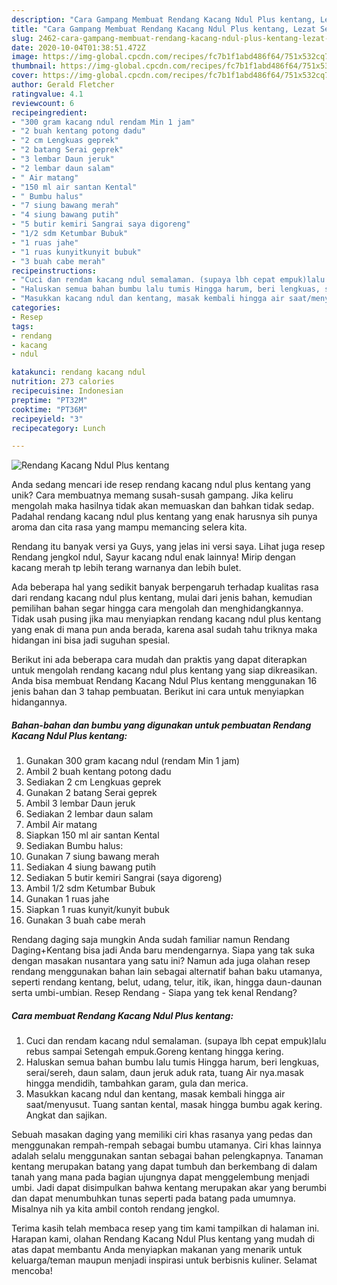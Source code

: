 ```yaml
---
description: "Cara Gampang Membuat Rendang Kacang Ndul Plus kentang, Lezat Sekali"
title: "Cara Gampang Membuat Rendang Kacang Ndul Plus kentang, Lezat Sekali"
slug: 2462-cara-gampang-membuat-rendang-kacang-ndul-plus-kentang-lezat-sekali
date: 2020-10-04T01:38:51.472Z
image: https://img-global.cpcdn.com/recipes/fc7b1f1abd486f64/751x532cq70/rendang-kacang-ndul-plus-kentang-foto-resep-utama.jpg
thumbnail: https://img-global.cpcdn.com/recipes/fc7b1f1abd486f64/751x532cq70/rendang-kacang-ndul-plus-kentang-foto-resep-utama.jpg
cover: https://img-global.cpcdn.com/recipes/fc7b1f1abd486f64/751x532cq70/rendang-kacang-ndul-plus-kentang-foto-resep-utama.jpg
author: Gerald Fletcher
ratingvalue: 4.1
reviewcount: 6
recipeingredient:
- "300 gram kacang ndul rendam Min 1 jam"
- "2 buah kentang potong dadu"
- "2 cm Lengkuas geprek"
- "2 batang Serai geprek"
- "3 lembar Daun jeruk"
- "2 lembar daun salam"
- " Air matang"
- "150 ml air santan Kental"
- " Bumbu halus"
- "7 siung bawang merah"
- "4 siung bawang putih"
- "5 butir kemiri Sangrai saya digoreng"
- "1/2 sdm Ketumbar Bubuk"
- "1 ruas jahe"
- "1 ruas kunyitkunyit bubuk"
- "3 buah cabe merah"
recipeinstructions:
- "Cuci dan rendam kacang ndul semalaman. (supaya lbh cepat empuk)lalu rebus sampai Setengah empuk.Goreng kentang hingga kering."
- "Haluskan semua bahan bumbu lalu tumis Hingga harum, beri lengkuas, serai/sereh, daun salam, daun jeruk aduk rata, tuang Air nya.masak hingga mendidih, tambahkan garam, gula dan merica."
- "Masukkan kacang ndul dan kentang, masak kembali hingga air saat/menyusut. Tuang santan kental, masak hingga bumbu agak kering. Angkat dan sajikan."
categories:
- Resep
tags:
- rendang
- kacang
- ndul

katakunci: rendang kacang ndul 
nutrition: 273 calories
recipecuisine: Indonesian
preptime: "PT32M"
cooktime: "PT36M"
recipeyield: "3"
recipecategory: Lunch

---
```



![Rendang Kacang Ndul Plus kentang](https://img-global.cpcdn.com/recipes/fc7b1f1abd486f64/751x532cq70/rendang-kacang-ndul-plus-kentang-foto-resep-utama.jpg)

Anda sedang mencari ide resep rendang kacang ndul plus kentang yang unik? Cara membuatnya memang susah-susah gampang. Jika keliru mengolah maka hasilnya tidak akan memuaskan dan bahkan tidak sedap. Padahal rendang kacang ndul plus kentang yang enak harusnya sih punya aroma dan cita rasa yang mampu memancing selera kita.

Rendang itu banyak versi ya Guys, yang jelas ini versi saya. Lihat juga resep Rendang jengkol ndul, Sayur kacang ndul enak lainnya! Mirip dengan kacang merah tp lebih terang warnanya dan lebih bulet.

Ada beberapa hal yang sedikit banyak berpengaruh terhadap kualitas rasa dari rendang kacang ndul plus kentang, mulai dari jenis bahan, kemudian pemilihan bahan segar hingga cara mengolah dan menghidangkannya. Tidak usah pusing jika mau menyiapkan rendang kacang ndul plus kentang yang enak di mana pun anda berada, karena asal sudah tahu triknya maka hidangan ini bisa jadi suguhan spesial.


Berikut ini ada beberapa cara mudah dan praktis yang dapat diterapkan untuk mengolah rendang kacang ndul plus kentang yang siap dikreasikan. Anda bisa membuat Rendang Kacang Ndul Plus kentang menggunakan 16 jenis bahan dan 3 tahap pembuatan. Berikut ini cara untuk menyiapkan hidangannya.

<!--inarticleads1-->

##### Bahan-bahan dan bumbu yang digunakan untuk pembuatan Rendang Kacang Ndul Plus kentang:

1. Gunakan 300 gram kacang ndul (rendam Min 1 jam)
1. Ambil 2 buah kentang potong dadu
1. Sediakan 2 cm Lengkuas geprek
1. Gunakan 2 batang Serai geprek
1. Ambil 3 lembar Daun jeruk
1. Sediakan 2 lembar daun salam
1. Ambil  Air matang
1. Siapkan 150 ml air santan Kental
1. Sediakan  Bumbu halus:
1. Gunakan 7 siung bawang merah
1. Sediakan 4 siung bawang putih
1. Sediakan 5 butir kemiri Sangrai (saya digoreng)
1. Ambil 1/2 sdm Ketumbar Bubuk
1. Gunakan 1 ruas jahe
1. Siapkan 1 ruas kunyit/kunyit bubuk
1. Gunakan 3 buah cabe merah


Rendang daging saja mungkin Anda sudah familiar namun Rendang Daging+Kentang bisa jadi Anda baru mendengarnya. Siapa yang tak suka dengan masakan nusantara yang satu ini? Namun ada juga olahan resep rendang menggunakan bahan lain sebagai alternatif bahan baku utamanya, seperti rendang kentang, belut, udang, telur, itik, ikan, hingga daun-daunan serta umbi-umbian. Resep Rendang - Siapa yang tek kenal Rendang? 

<!--inarticleads2-->

##### Cara membuat Rendang Kacang Ndul Plus kentang:

1. Cuci dan rendam kacang ndul semalaman. (supaya lbh cepat empuk)lalu rebus sampai Setengah empuk.Goreng kentang hingga kering.
1. Haluskan semua bahan bumbu lalu tumis Hingga harum, beri lengkuas, serai/sereh, daun salam, daun jeruk aduk rata, tuang Air nya.masak hingga mendidih, tambahkan garam, gula dan merica.
1. Masukkan kacang ndul dan kentang, masak kembali hingga air saat/menyusut. Tuang santan kental, masak hingga bumbu agak kering. Angkat dan sajikan.


Sebuah masakan daging yang memiliki ciri khas rasanya yang pedas dan menggunakan rempah-rempah sebagai bumbu utamanya. Ciri khas lainnya adalah selalu menggunakan santan sebagai bahan pelengkapnya. Tanaman kentang merupakan batang yang dapat tumbuh dan berkembang di dalam tanah yang mana pada bagian ujungnya dapat menggelembung menjadi umbi. Jadi dapat disimpulkan bahwa kentang merupakan akar yang berumbi dan dapat menumbuhkan tunas seperti pada batang pada umumnya. Misalnya nih ya kita ambil contoh rendang jengkol. 

Terima kasih telah membaca resep yang tim kami tampilkan di halaman ini. Harapan kami, olahan Rendang Kacang Ndul Plus kentang yang mudah di atas dapat membantu Anda menyiapkan makanan yang menarik untuk keluarga/teman maupun menjadi inspirasi untuk berbisnis kuliner. Selamat mencoba!

